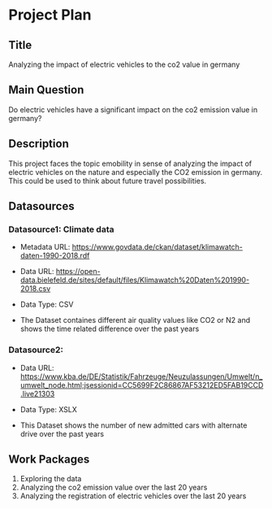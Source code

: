 # Project Plan

## Title
<!-- Give your project a short title. -->
Analyzing the impact of electric vehicles to the co2 value in germany

## Main Question

<!-- Think about one main question you want to answer based on the data. -->
Do electric vehicles have a significant impact on the co2 emission value in germany?

## Description

<!-- Describe your data science project in max. 200 words. Consider writing about why and how you attempt it. -->
This project faces the topic emobility in sense of analyzing the impact of electric vehicles on the nature and especially the CO2 emission in germany. This could be used to think about future travel possibilities.

## Datasources

<!-- Describe each datasources you plan to use in a section. Use the prefic "DatasourceX" where X is the id of the datasource. -->

### Datasource1: Climate data
* Metadata URL: https://www.govdata.de/ckan/dataset/klimawatch-daten-1990-2018.rdf
* Data URL: https://open-data.bielefeld.de/sites/default/files/Klimawatch%20Daten%201990-2018.csv
* Data Type: CSV

* The Dataset containes different air quality values like CO2 or N2 and shows the time related difference over the past years

### Datasource2: 
* Data URL: https://www.kba.de/DE/Statistik/Fahrzeuge/Neuzulassungen/Umwelt/n_umwelt_node.html;jsessionid=CC5699F2C86867AF53212ED5FAB19CCD.live21303
* Data Type: XSLX

* This Dataset shows the number of new admitted cars with alternate drive over the past years

## Work Packages

<!-- List of work packages ordered sequentially, each pointing to an issue with more details. -->

1. Exploring the data
2. Analyzing the co2 emission value over the last 20 years
3. Analyzing the registration of electric vehicles over the last 20 years


